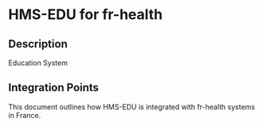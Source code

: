 # HMS-EDU for fr-health

## Description

Education System

## Integration Points

This document outlines how HMS-EDU is integrated with fr-health systems in France.
